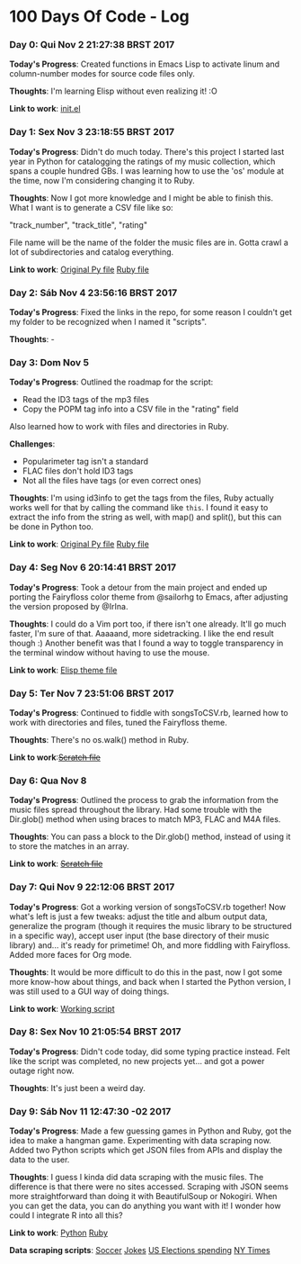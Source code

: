 # 100 Days Of Code - Log

### Day 0: Qui Nov  2 21:27:38 BRST 2017

**Today's Progress**: Created functions in Emacs Lisp to activate linum and
  column-number modes for source code files only.

**Thoughts**: I'm learning Elisp without even realizing it! :O

**Link to work**: [init.el](https://github.com/Auralcat/my-dotfiles/blob/master/.emacs.d/init.el)

### Day 1: Sex Nov  3 23:18:55 BRST 2017

**Today's Progress**: Didn't do much today. There's this project I started last
  year in Python for catalogging the ratings of my music collection, which
  spans a couple hundred GBs. I was learning how to use the 'os' module at
  the time, now I'm considering changing it to Ruby.

**Thoughts**: Now I got more knowledge and I might be able to finish this.
  What I want is to generate a CSV file like so:

  "track_number", "track_title", "rating"

  File name will be the name of the folder the music files are in.
  Gotta crawl a lot of subdirectories and catalog everything.

**Link to work**: [Original Py file](https://github.com/Auralcat/100-days-of-code/blob/master/scripts/songsToCSV.py)
                  [Ruby file](https://github.com/Auralcat/100-days-of-code/blob/master/scripts/songsToCSV.rb)

### Day 2: Sáb Nov  4 23:56:16 BRST 2017

**Today's Progress**: Fixed the links in the repo, for some reason I couldn't
  get my folder to be recognized when I named it "scripts".

**Thoughts**: -

### Day 3: Dom Nov 5

**Today's Progress**: Outlined the roadmap for the script:
  - Read the ID3 tags of the mp3 files
  - Copy the POPM tag info into a CSV file in the "rating" field

  Also learned how to work with files and directories in Ruby.

**Challenges**:
  - Popularimeter tag isn't a standard
  - FLAC files don't hold ID3 tags
  - Not all the files have tags (or even correct ones)

**Thoughts**: I'm using id3info to get the tags from the files, Ruby actually
  works well for that by calling the command like `this`.  I found it easy to
  extract the info from the string as well, with map() and split(), but this can
  be done in Python too.

**Link to work**: [Original Py file](https://github.com/Auralcat/100-days-of-code/blob/master/scripts/songsToCSV.py)
                  [Ruby file](https://github.com/Auralcat/100-days-of-code/blob/master/scripts/songsToCSV.rb)

### Day 4: Seg Nov  6 20:14:41 BRST 2017

**Today's Progress**: Took a detour from the main project and ended up porting
  the Fairyfloss color theme from @sailorhg to Emacs, after adjusting the
  version proposed by @IrIna.

**Thoughts**: I could do a Vim port too, if there isn't one already. It'll go
  much faster, I'm sure of that.
  Aaaaand, more sidetracking. I like the end result though :)
  Another benefit was that I found a way to toggle transparency in the
  terminal window without having to use the mouse.

**Link to work**: [Elisp theme file](https://github.com/Auralcat/fairyfloss/blob/gh-pages/fairyfloss-theme.el)

### Day 5: Ter Nov  7 23:51:06 BRST 2017

**Today's Progress**: Continued to fiddle with songsToCSV.rb, learned how to
  work with directories and files, tuned the Fairyfloss theme.

**Thoughts**: There's no os.walk() method in Ruby.

**Link to work**:[~~Scratch file~~](https://github.com/Auralcat/100-days-of-code/blob/master/scripts/scratch.rb)

### Day 6: Qua Nov  8

**Today's Progress**: Outlined the process to grab the information from the
  music files spread throughout the library. Had some trouble with the
  Dir.glob() method when using braces to match MP3, FLAC and M4A files.

**Thoughts**: You can pass a block to the Dir.glob() method, instead of
  using it to store the matches in an array.

**Link to work**: [~~Scratch file~~](https://github.com/Auralcat/100-days-of-code/blob/master/scripts/scratch.rb)

### Day 7: Qui Nov  9 22:12:06 BRST 2017

**Today's Progress**: Got a working version of songsToCSV.rb together! Now what's
  left is just a few tweaks: adjust the title and album output data, generalize
  the program (though it requires the music library to be structured in a
  specific way), accept user input (the base directory of their music library)
  and... it's ready for primetime!
  Oh, and more fiddling with Fairyfloss. Added more faces for Org mode.

**Thoughts**: It would be more difficult to do this in the past, now I got some
  more know-how about things, and back when I started the Python version, I was
  still used to a GUI way of doing things.

**Link to work**: [Working script](https://github.com/Auralcat/100-days-of-code/blob/master/scripts/songsToCSV.rb)

### Day 8: Sex Nov 10 21:05:54 BRST 2017

**Today's Progress**: Didn't code today, did some typing practice instead. Felt
  like the script was completed, no new projects yet... and got a power outage
  right now.

**Thoughts**: It's just been a weird day.

### Day 9: Sáb Nov 11 12:47:30 -02 2017

**Today's Progress**: Made a few guessing games in Python and Ruby, got the idea
  to make a hangman game. Experimenting with data scraping now.
  Added two Python scripts which get JSON files from APIs and display the data
  to the user.

**Thoughts**: I guess I kinda did data scraping with the music files. The
  difference is that there were no sites accessed.
  Scraping with JSON seems more straightforward than doing it with
  BeautifulSoup or Nokogiri.
  When you can get the data, you can do anything you want with it!
  I wonder how could I integrate R into all this?

**Link to work**: [Python](https://github.com/Auralcat/100-days-of-code/blob/master/scripts/guessing_game.py)
                  [Ruby](https://github.com/Auralcat/100-days-of-code/blob/master/scripts/guessing_game.rb)

**Data scraping scripts**: [Soccer](https://github.com/Auralcat/100-days-of-code/blob/master/data-scraping/soccer_matches.py)
                           [Jokes](https://github.com/Auralcat/100-days-of-code/blob/master/data-scraping/chuck_norris_jokes.py)
                           [US Elections spending](https://github.com/Auralcat/100-days-of-code/blob/master/data-scraping/us_elections.py)
                           [NY Times](https://github.com/Auralcat/100-days-of-code/blob/master/data-scraping/ny_times.py)
